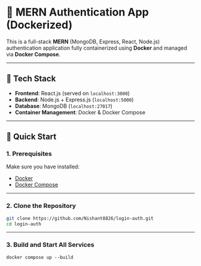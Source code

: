 # 🚀 MERN Authentication App (Dockerized)

This is a full-stack **MERN** (MongoDB, Express, React, Node.js) authentication application fully containerized using **Docker** and managed via **Docker Compose**.

---

## 🧰 Tech Stack

- **Frontend**: React.js (served on `localhost:3000`)
- **Backend**: Node.js + Express.js (`localhost:5000`)
- **Database**: MongoDB (`localhost:27017`)
- **Container Management**: Docker & Docker Compose

---

## 🚀 Quick Start

### 1. Prerequisites

Make sure you have installed:

- [Docker](https://www.docker.com/products/docker-desktop)
- [Docker Compose](https://docs.docker.com/compose/install/)

---

### 2. Clone the Repository

```bash
git clone https://github.com/Nishant8826/login-auth.git
cd login-auth
```
---

### 3. Build and Start All Services

```
docker compose up --build
```